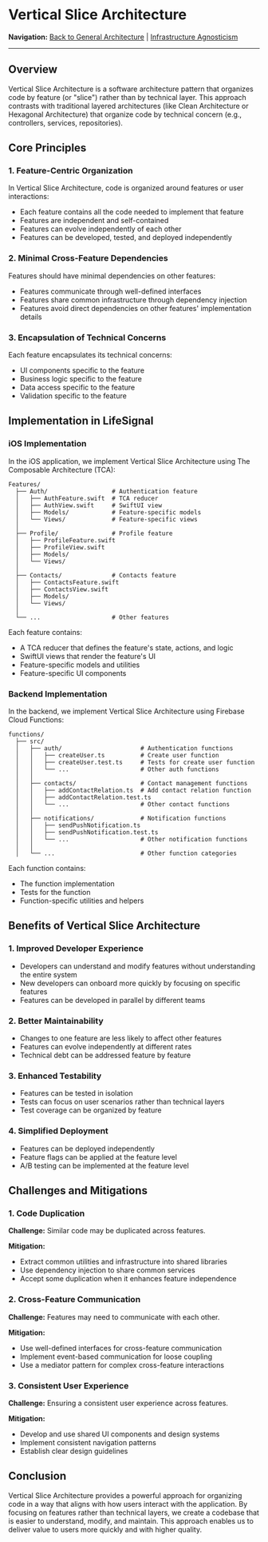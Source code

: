 # Vertical Slice Architecture

**Navigation:** [Back to General Architecture](../../../General/README.md) | [Infrastructure Agnosticism](../Infrastructure/AgnosticInfrastructure/InfrastructureAgnosticism.md)

---

## Overview

Vertical Slice Architecture is a software architecture pattern that organizes code by feature (or "slice") rather than by technical layer. This approach contrasts with traditional layered architectures (like Clean Architecture or Hexagonal Architecture) that organize code by technical concern (e.g., controllers, services, repositories).

## Core Principles

### 1. Feature-Centric Organization

In Vertical Slice Architecture, code is organized around features or user interactions:

- Each feature contains all the code needed to implement that feature
- Features are independent and self-contained
- Features can evolve independently of each other
- Features can be developed, tested, and deployed independently

### 2. Minimal Cross-Feature Dependencies

Features should have minimal dependencies on other features:

- Features communicate through well-defined interfaces
- Features share common infrastructure through dependency injection
- Features avoid direct dependencies on other features' implementation details

### 3. Encapsulation of Technical Concerns

Each feature encapsulates its technical concerns:

- UI components specific to the feature
- Business logic specific to the feature
- Data access specific to the feature
- Validation specific to the feature

## Implementation in LifeSignal

### iOS Implementation

In the iOS application, we implement Vertical Slice Architecture using The Composable Architecture (TCA):

```
Features/
  ├── Auth/                  # Authentication feature
  │   ├── AuthFeature.swift  # TCA reducer
  │   ├── AuthView.swift     # SwiftUI view
  │   ├── Models/            # Feature-specific models
  │   └── Views/             # Feature-specific views
  │
  ├── Profile/               # Profile feature
  │   ├── ProfileFeature.swift
  │   ├── ProfileView.swift
  │   ├── Models/
  │   └── Views/
  │
  ├── Contacts/              # Contacts feature
  │   ├── ContactsFeature.swift
  │   ├── ContactsView.swift
  │   ├── Models/
  │   └── Views/
  │
  └── ...                    # Other features
```

Each feature contains:

- A TCA reducer that defines the feature's state, actions, and logic
- SwiftUI views that render the feature's UI
- Feature-specific models and utilities
- Feature-specific UI components

### Backend Implementation

In the backend, we implement Vertical Slice Architecture using Firebase Cloud Functions:

```
functions/
  ├── src/
  │   ├── auth/                      # Authentication functions
  │   │   ├── createUser.ts          # Create user function
  │   │   ├── createUser.test.ts     # Tests for create user function
  │   │   └── ...                    # Other auth functions
  │   │
  │   ├── contacts/                  # Contact management functions
  │   │   ├── addContactRelation.ts  # Add contact relation function
  │   │   ├── addContactRelation.test.ts
  │   │   └── ...                    # Other contact functions
  │   │
  │   ├── notifications/             # Notification functions
  │   │   ├── sendPushNotification.ts
  │   │   ├── sendPushNotification.test.ts
  │   │   └── ...                    # Other notification functions
  │   │
  │   └── ...                        # Other function categories
```

Each function contains:

- The function implementation
- Tests for the function
- Function-specific utilities and helpers

## Benefits of Vertical Slice Architecture

### 1. Improved Developer Experience

- Developers can understand and modify features without understanding the entire system
- New developers can onboard more quickly by focusing on specific features
- Features can be developed in parallel by different teams

### 2. Better Maintainability

- Changes to one feature are less likely to affect other features
- Features can evolve independently at different rates
- Technical debt can be addressed feature by feature

### 3. Enhanced Testability

- Features can be tested in isolation
- Tests can focus on user scenarios rather than technical layers
- Test coverage can be organized by feature

### 4. Simplified Deployment

- Features can be deployed independently
- Feature flags can be applied at the feature level
- A/B testing can be implemented at the feature level

## Challenges and Mitigations

### 1. Code Duplication

**Challenge:** Similar code may be duplicated across features.

**Mitigation:**
- Extract common utilities and infrastructure into shared libraries
- Use dependency injection to share common services
- Accept some duplication when it enhances feature independence

### 2. Cross-Feature Communication

**Challenge:** Features may need to communicate with each other.

**Mitigation:**
- Use well-defined interfaces for cross-feature communication
- Implement event-based communication for loose coupling
- Use a mediator pattern for complex cross-feature interactions

### 3. Consistent User Experience

**Challenge:** Ensuring a consistent user experience across features.

**Mitigation:**
- Develop and use shared UI components and design systems
- Implement consistent navigation patterns
- Establish clear design guidelines

## Conclusion

Vertical Slice Architecture provides a powerful approach for organizing code in a way that aligns with how users interact with the application. By focusing on features rather than technical layers, we create a codebase that is easier to understand, modify, and maintain. This approach enables us to deliver value to users more quickly and with higher quality.
